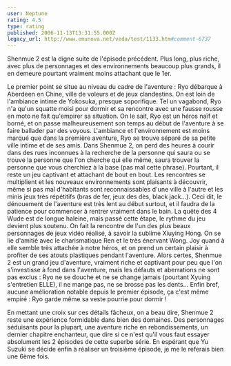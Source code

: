 ```yaml
---
user: Neptune
rating: 4.5
type: rating
published: 2006-11-13T13:31:55.000Z
legacy_url: http://www.emunova.net/veda/test/1133.htm#comment-6737
---
```

Shenmue 2 est la digne suite de l'épisode précédent. Plus long, plus riche, avec plus de personnages et des environnements beaucoup plus grands, il en demeure pourtant vraiment moins attachant que le 1er. 

Le premier point se situe au niveau du cadre de l'aventure : Ryo débarque à Aberdeen en Chine, ville de voleurs et de jeux clandestins. On est loin de l'ambiance intime de Yokosuka, presque soporifique. Tel un vagabond, Ryo n'a qu'un squatte moisi pour dormir et sa rencontre avec une fausse rousse en moto ne fait qu'empirer sa situation. 
On le sait, Ryo est un héros naïf et borné, et on passe malheureusement son temps au début de l'aventure à se faire ballader par des voyous. L'ambiance et l'environnement est moins marqué que dans la première aventure, Ryo se trouve séparé de sa petite ville intime et de ses amis. Dans Shenmue 2, on perd des heures à courir dans des rues inconnues à la recherche de la personne qui saura ou se trouve la personne que l'on cherche qui elle même, saura trouver la personne que vous cherchiez à la base (pas mal cette phrase). 
Pourtant, il reste un jeu captivant et attachant de bout en bout. Les rencontres se multiplient et les nouveaux environnements sont plaisants à découvrir, même si pas mal d'habitants sont reconnaissables d'une ville à l'autre et les minis jeux très répétitifs (bras de fer, jeux des dès, black jack...). Ceci dit, le dénouement de l'aventure est très lent au début surtout, et il faudra de la patience pour commencer à rentrer vraiment dans le bain.
La quête des 4 Wude est de longue haleine, mais passé cette étape, le rythme du jeu devient plus soutenu. On fait la rencontre de l'un des plus beaux personnages de jeux vidéo réalisé, à savoir la sublime Xiuying Hong. On se lie d'amitié avec le charismatique Ren et le très énervant Wong. Joy quand à elle semble très attachée à notre héros, et on prend un certain plaisir à profiter de ses atouts plastiques pendant l'aventure.
Alors certes, Shenmue 2 est un grand jeu d'aventure, vraiment riche et captivant pour peu que l'on s'investisse à fond dans l'aventure, mais les défauts et aberrations ne sont pas exclus : Ryo ne se douche et ne se change jamais (pourtant Xyuing s'entretien ELLE), il ne mange pas, ne se brosse pas les dents... Enfin bref, aucune amélioration notable depuis le premier épisode, ça c'est même empiré : Ryo garde même sa veste pourrie pour dormir ! 

En mettant une croix sur ces détails fâcheux, on a beau dire, Shenmue 2 reste une expérience formidable dans bien des domaines. Des personnages séduisants pour la plupart, une aventure riche en rebondissements, un dernier chapitre enchanteur, que dire si ce n'est qu'il vous faut essayer absolument les 2 épisodes de cette superbe série. En espérant que Yu Suzuki se décide enfin à réaliser un troisième épisode, je me le referais bien une 6ème fois.
